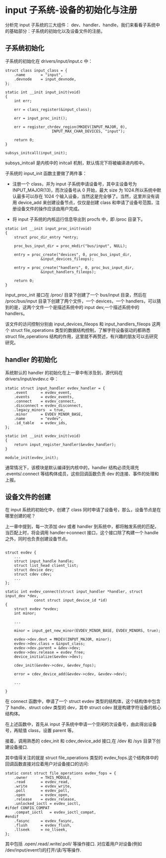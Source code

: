 # input 子系统-设备的初始化与注册
分析完 input 子系统的三大组件： dev、handler、handle，我们来看看子系统中的基础部分：子系统的初始化以及设备文件的注册。   

## 子系统初始化
子系统的初始化在 drivers/input/input.c 中：

```
struct class input_class = {
	.name		= "input",
	.devnode	= input_devnode,
};

static int __init input_init(void)
{
	int err;

	err = class_register(&input_class);

	err = input_proc_init();

	err = register_chrdev_region(MKDEV(INPUT_MAJOR, 0),
				     INPUT_MAX_CHAR_DEVICES, "input");

	return 0;
}

subsys_initcall(input_init);
```

subsys_initcall 是内核中的 initcall 机制，默认情况下将被编译进内核中。   

子系统的 input_init 函数主要做了两件事：

* 注册一个 class，并为 input 子系统申请设备号，其中主设备号为  INPUT_MAJOR(13)，而次设备号从 0 开始，最大 size 为 1024.所以系统中默认最多可以存在 1024 个输入设备，当然这是完全够了。当然，这里并没有调用 device_add 来创建设备节点，仅仅是创建 class 和申请了设备号范围，注册设备文件的操作应该由用户完成。  

* 将 input 子系统的内核运行信息导出到 procfs 中，即 /proc 目录下。

```
static int __init input_proc_init(void)
{
	struct proc_dir_entry *entry;

	proc_bus_input_dir = proc_mkdir("bus/input", NULL);

	entry = proc_create("devices", 0, proc_bus_input_dir,
			    &input_devices_fileops);

	entry = proc_create("handlers", 0, proc_bus_input_dir,
			    &input_handlers_fileops);

	return 0;
}
```
input_proc_init 接口在 /proc/ 目录下创建了一个 bus/input 目录，然后在 /proc/bus/input 目录下创建了两个文件，一个 devices，一个 handlers，可以猜到的是，这两个文件一个是描述系统中的 input dev,一个描述系统中的 handlers。  

该文件的访问控制分别由 input_devices_fileops 和 input_handlers_fileops 这两个 struct file_operations 类型的数据结构控制，了解字符设备驱动的都熟悉 struct file_operations 结构的作用，这里就不再赘述，有兴趣的朋友可以去研究研究。  



## handler 的初始化
系统默认的 handler 的初始化在上一章中有涉及到，源代码在 drivers/input/evdev.c 中：

```
static struct input_handler evdev_handler = {
	.event		= evdev_event,
	.events		= evdev_events,
	.connect	= evdev_connect,
	.disconnect	= evdev_disconnect,
	.legacy_minors	= true,
	.minor		= EVDEV_MINOR_BASE,
	.name		= "evdev",
	.id_table	= evdev_ids,
};

static int __init evdev_init(void)
{
	return input_register_handler(&evdev_handler);
}

module_init(evdev_init);

```
通常情况下，该模块是默认编译到内核中的，handler 结构必须先填充 .events/.connect 等结构体成员，这些回调函数负责 dev 的连接、事件的处理和上报。  


## 设备文件的创建
在 input 系统的初始化中，创建了 class 同时申请了设备号，那么，设备节点是在哪里创建的呢？  

上一章中提到，每一次添加 dev 或者 handler 到系统中，都将触发系统的匹配，当匹配上时，将会调用 handler->connect 接口，这个接口除了构建一个 handle 之外，同时也负责创建设备节点。   

```

struct evdev {
    ...
	struct input_handle handle;
	struct list_head client_list;
	struct device dev;
	struct cdev cdev;
    ...
};

static int evdev_connect(struct input_handler *handler, struct input_dev *dev,
			 const struct input_device_id *id)
{
	struct evdev *evdev;
    int minor;
    
    ...

    minor = input_get_new_minor(EVDEV_MINOR_BASE, EVDEV_MINORS, true);

    evdev->dev.devt = MKDEV(INPUT_MAJOR, minor);
	evdev->dev.class = &input_class;
	evdev->dev.parent = &dev->dev;
	evdev->dev.release = evdev_free;
	device_initialize(&evdev->dev);

	cdev_init(&evdev->cdev, &evdev_fops);

	error = cdev_device_add(&evdev->cdev, &evdev->dev);

    ...

}
```

在 connect 函数中，申请了一个 struct evdev 类型的结构体，这个结构体中包含了 handle、struct cdev 类型的 dev，其中 struct cdev 就是构建字符设备的核心结构体。  

在上述函数中，首先从 input 子系统中申请一个空闲的次设备号，由此得出设备号，再赋值 class，设置 parent 等。  

接着，调用熟悉的 cdev_init 和 cdev_device_add 接口,在 /dev 和 /sys 目录下创建设备接口.  

其中值得关注的就是 struct file_operations 类型的 evdev_fops.这个结构体中的回调函数直接对应着用户对设备接口的访问:

```
static const struct file_operations evdev_fops = {
	.owner		= THIS_MODULE,
	.read		= evdev_read,
	.write		= evdev_write,
	.poll		= evdev_poll,
	.open		= evdev_open,
	.release	= evdev_release,
	.unlocked_ioctl	= evdev_ioctl,
#ifdef CONFIG_COMPAT
	.compat_ioctl	= evdev_ioctl_compat,
#endif
	.fasync		= evdev_fasync,
	.flush		= evdev_flush,
	.llseek		= no_llseek,
};
```
其中包括 .open/.read/.write/.poll/ 等操作接口. 对应着用户对设备(例如 /dev/input/event1)的打开/读/写等操作.  













